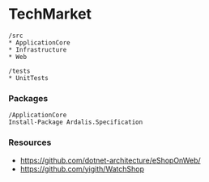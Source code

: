 # TechMarket

```
/src
* ApplicationCore
* Infrastructure
* Web

/tests
* UnitTests
```

### Packages
```
/ApplicationCore
Install-Package Ardalis.Specification
```

### Resources
* https://github.com/dotnet-architecture/eShopOnWeb/
* https://github.com/yigith/WatchShop